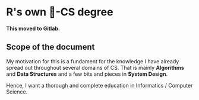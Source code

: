 # R's own :rocket:-CS degree

**This moved to Gitlab.**

## Scope of the document

My motivation for this is a fundament for the knowledge I have already spread out throughout several domains of CS. That is mainly **Algorithms** and **Data Structures** and a few bits and pieces in **System Design**.

Hence, I want a thorough and complete education in Informatics / Computer Science.
